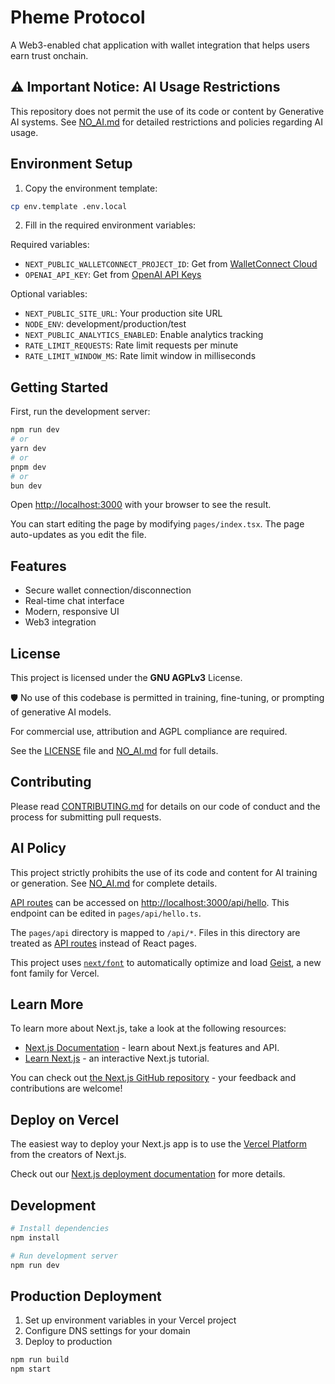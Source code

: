 # Pheme Protocol

A Web3-enabled chat application with wallet integration that helps users earn trust onchain.

## ⚠️ Important Notice: AI Usage Restrictions

This repository does not permit the use of its code or content by Generative AI systems. See [NO_AI.md](NO_AI.md) for detailed restrictions and policies regarding AI usage.

## Environment Setup

1. Copy the environment template:
```bash
cp env.template .env.local
```

2. Fill in the required environment variables:

Required variables:
- `NEXT_PUBLIC_WALLETCONNECT_PROJECT_ID`: Get from [WalletConnect Cloud](https://cloud.walletconnect.com/)
- `OPENAI_API_KEY`: Get from [OpenAI API Keys](https://platform.openai.com/api-keys)

Optional variables:
- `NEXT_PUBLIC_SITE_URL`: Your production site URL
- `NODE_ENV`: development/production/test
- `NEXT_PUBLIC_ANALYTICS_ENABLED`: Enable analytics tracking
- `RATE_LIMIT_REQUESTS`: Rate limit requests per minute
- `RATE_LIMIT_WINDOW_MS`: Rate limit window in milliseconds

## Getting Started

First, run the development server:

```bash
npm run dev
# or
yarn dev
# or
pnpm dev
# or
bun dev
```

Open [http://localhost:3000](http://localhost:3000) with your browser to see the result.

You can start editing the page by modifying `pages/index.tsx`. The page auto-updates as you edit the file.

## Features

- Secure wallet connection/disconnection
- Real-time chat interface
- Modern, responsive UI
- Web3 integration

## License

This project is licensed under the **GNU AGPLv3** License.

🛡️ No use of this codebase is permitted in training, fine-tuning, or prompting of generative AI models.

For commercial use, attribution and AGPL compliance are required.

See the [LICENSE](LICENSE) file and [NO_AI.md](NO_AI.md) for full details.

## Contributing

Please read [CONTRIBUTING.md](CONTRIBUTING.md) for details on our code of conduct and the process for submitting pull requests.

## AI Policy

This project strictly prohibits the use of its code and content for AI training or generation. See [NO_AI.md](NO_AI.md) for complete details.

[API routes](https://nextjs.org/docs/pages/building-your-application/routing/api-routes) can be accessed on [http://localhost:3000/api/hello](http://localhost:3000/api/hello). This endpoint can be edited in `pages/api/hello.ts`.

The `pages/api` directory is mapped to `/api/*`. Files in this directory are treated as [API routes](https://nextjs.org/docs/pages/building-your-application/routing/api-routes) instead of React pages.

This project uses [`next/font`](https://nextjs.org/docs/pages/building-your-application/optimizing/fonts) to automatically optimize and load [Geist](https://vercel.com/font), a new font family for Vercel.

## Learn More

To learn more about Next.js, take a look at the following resources:

- [Next.js Documentation](https://nextjs.org/docs) - learn about Next.js features and API.
- [Learn Next.js](https://nextjs.org/learn-pages-router) - an interactive Next.js tutorial.

You can check out [the Next.js GitHub repository](https://github.com/vercel/next.js) - your feedback and contributions are welcome!

## Deploy on Vercel

The easiest way to deploy your Next.js app is to use the [Vercel Platform](https://vercel.com/new?utm_medium=default-template&filter=next.js&utm_source=create-next-app&utm_campaign=create-next-app-readme) from the creators of Next.js.

Check out our [Next.js deployment documentation](https://nextjs.org/docs/pages/building-your-application/deploying) for more details.

## Development

```bash
# Install dependencies
npm install

# Run development server
npm run dev
```

## Production Deployment

1. Set up environment variables in your Vercel project
2. Configure DNS settings for your domain
3. Deploy to production

```bash
npm run build
npm start
```
